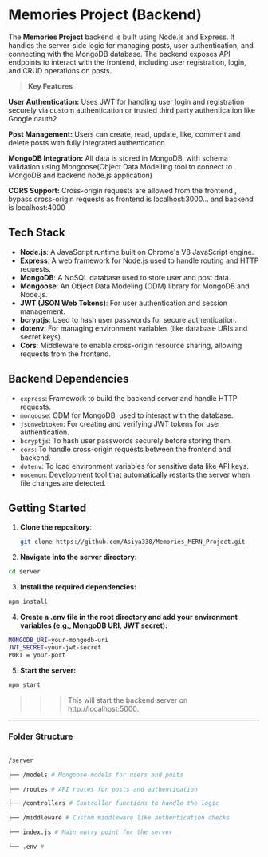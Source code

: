 # Memories Project (Backend)

The **Memories Project** backend is built using Node.js and Express. It handles the server-side logic for managing posts, user authentication, and connecting with the MongoDB database. The backend exposes API endpoints to interact with the frontend, including user registration, login, and CRUD operations on posts.

> **Key Features**

**User Authentication:** Uses JWT for handling user login and registration securely via custom authentication or trusted third party authentication like Google oauth2

**Post Management:** Users can create, read, update, like, comment and delete posts with fully integrated authentication

**MongoDB Integration:** All data is stored in MongoDB, with schema validation using Mongoose(Object Data Modelling tool to connect to MongoDB and backend node.js application)

**CORS Support:** Cross-origin requests are allowed from the frontend , bypass cross-origin requests
as frontend is localhost:3000... and backend is localhost:4000

## Tech Stack

- **Node.js**: A JavaScript runtime built on Chrome's V8 JavaScript engine.
- **Express**: A web framework for Node.js used to handle routing and HTTP requests.
- **MongoDB**: A NoSQL database used to store user and post data.
- **Mongoose**: An Object Data Modeling (ODM) library for MongoDB and Node.js.
- **JWT (JSON Web Tokens)**: For user authentication and session management.
- **bcryptjs**: Used to hash user passwords for secure authentication.
- **dotenv**: For managing environment variables (like database URIs and secret keys).
- **Cors**: Middleware to enable cross-origin resource sharing, allowing requests from the frontend.

## Backend Dependencies

- `express`: Framework to build the backend server and handle HTTP requests.
- `mongoose`: ODM for MongoDB, used to interact with the database.
- `jsonwebtoken`: For creating and verifying JWT tokens for user authentication.
- `bcryptjs`: To hash user passwords securely before storing them.
- `cors`: To handle cross-origin requests between the frontend and backend.
- `dotenv`: To load environment variables for sensitive data like API keys.
- `nodemon`: Development tool that automatically restarts the server when file changes are detected.

## Getting Started

1. **Clone the repository**:

   ```bash
   git clone https://github.com/Asiya338/Memories_MERN_Project.git

   ```

2. **Navigate into the server directory:**

```bash
cd server
```

3. **Install the required dependencies:**

```bash
npm install
```

4. **Create a .env file in the root directory and add your environment variables (e.g., MongoDB URI, JWT secret):**

```bash
MONGODB_URI=your-mongodb-uri
JWT_SECRET=your-jwt-secret
PORT = your-port
```

5. **Start the server:**

```bash
npm start
```

> > > This will start the backend server on http://localhost:5000.

---

### Folder Structure

```bash

/server

├── /models # Mongoose models for users and posts

├── /routes # API routes for posts and authentication

├── /controllers # Controller functions to handle the logic

├── /middleware # Custom middleware like authentication checks

├── index.js # Main entry point for the server

└── .env #
```

